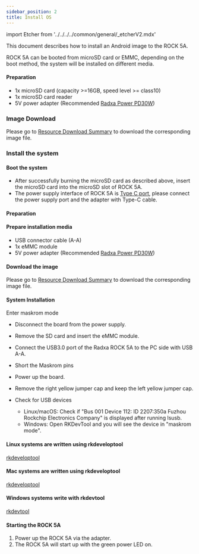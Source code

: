 ```yaml
---
sidebar_position: 2
title: Install OS
---
```


import Etcher from '../../../../common/general/\_etcherV2.mdx'

This document describes how to install an Android image to the ROCK 5A.

ROCK 5A can be booted from microSD card or EMMC, depending on the boot method, the system will be installed on different media.

<Tabs queryString="target">

<TabItem value="microsd" label="Install system to microSD card">

#### Preparation

- 1x microSD card (capacity >=16GB, speed level >= class10)
- 1x microSD card reader
- 5V power adapter (Recommended [Radxa Power PD30W](../../accessories/pd-30w))

### Image Download

Please go to [Resource Download Summary](../../download) to download the corresponding image file.

### Install the system

<Etcher model="rock5a" />

#### Boot the system

- After successfully burning the microSD card as described above, insert the microSD card into the microSD slot of ROCK 5A.
- The power supply interface of ROCK 5A is [Type C port](/rock5/rock5a/hardware-design/hardware-interface), please connect the power supply port and the adapter with Type-C cable.

</TabItem>

<TabItem value="emmc" label="Installing the system to eMMC">

#### Preparation

#### Prepare installation media

- USB connector cable (A-A)
- 1x eMMC module
- 5V power adapter (Recommended [Radxa Power PD30W](../../accessories/pd-30w))

#### Download the image

Please go to [Resource Download Summary](../../download) to download the corresponding image file.

#### System Installation

Enter maskrom mode

- Disconnect the board from the power supply.
- Remove the SD card and insert the eMMC module.
- Connect the USB3.0 port of the Radxa ROCK 5A to the PC side with USB A-A.
- Short the Maskrom pins
- Power up the board.
- Remove the right yellow jumper cap and keep the left yellow jumper cap.

- Check for USB devices
  - Linux/macOS: Check if "Bus 001 Device 112: ID 2207:350a Fuzhou Rockchip Electronics Company" is displayed after running lsusb.
  - Windows: Open RKDevTool and you will see the device in "maskrom mode".

<Tabs queryString="target">

<TabItem value="linux" label="Linux">

#### Linux systems are written using rkdeveloptool

[rkdeveloptool](../../low-level-dev/maskrom/linux)

</TabItem>

<TabItem value="mac" label="Mac">

#### Mac systems are written using rkdeveloptool

[rkdeveloptool](../../low-level-dev/maskrom/mac-os)

</TabItem>

<TabItem value="windows" label="Windows">

#### Windows systems write with rkdevtool

[rkdevtool](/rock5/rock5b/low-level-dev/maskrom/windows)

</TabItem>

</Tabs>

#### Starting the ROCK 5A

1. Power up the ROCK 5A via the adapter.
2. The ROCK 5A will start up with the green power LED on.

</TabItem>

</Tabs>

